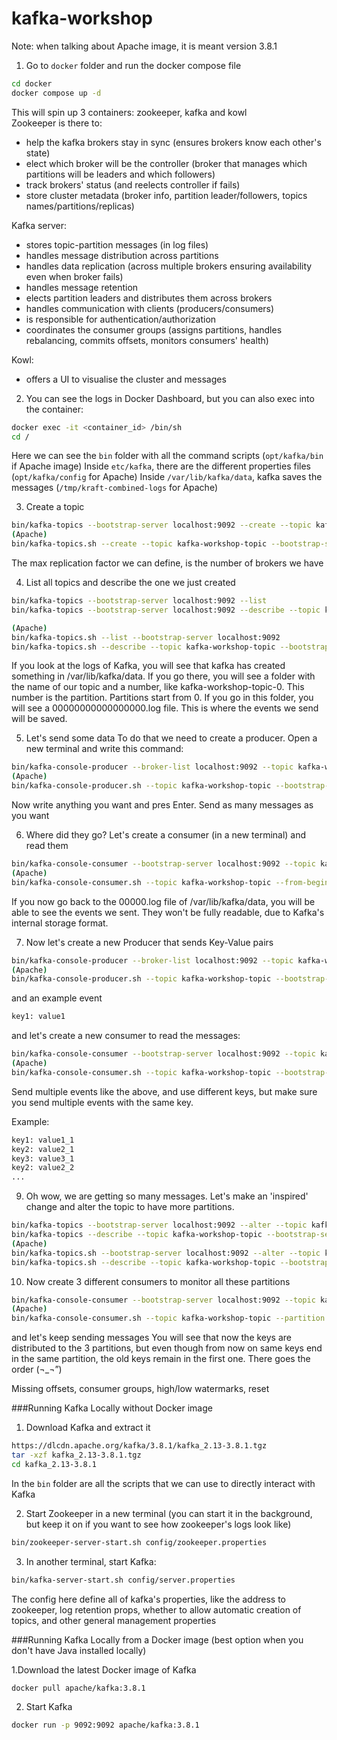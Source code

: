 # kafka-workshop

Note: when talking about Apache image, it is meant version 3.8.1

1. Go to `docker` folder and run the docker compose file
```bash
cd docker
docker compose up -d
```
This will spin up 3 containers: zookeeper, kafka and kowl  
Zookeeper is there to:  
- help the kafka brokers stay in sync (ensures brokers know each other's state)
- elect which broker will be the controller (broker that manages which partitions will be leaders and which followers)
- track brokers' status (and reelects controller if fails)
- store cluster metadata (broker info, partition leader/followers, topics names/partitions/replicas)  

Kafka server:
- stores topic-partition messages (in log files)
- handles message distribution across partitions
- handles data replication (across multiple brokers ensuring availability even when broker fails)
- handles message retention
- elects partition leaders and distributes them across brokers
- handles communication with clients (producers/consumers)
- is responsible for authentication/authorization
- coordinates the consumer groups (assigns partitions, handles rebalancing, commits offsets, monitors consumers' health)

Kowl:
- offers a UI to visualise the cluster and messages

2. You can see the logs in Docker Dashboard, but you can also exec into the container:
```bash
docker exec -it <container_id> /bin/sh
cd /
```

Here we can see the `bin` folder with all the command scripts (`opt/kafka/bin` if Apache image)
Inside `etc/kafka`, there are the different properties files (`opt/kafka/config` for Apache)
Inside `/var/lib/kafka/data`, kafka saves the messages (`/tmp/kraft-combined-logs` for Apache)


3. Create a topic
```bash
bin/kafka-topics --bootstrap-server localhost:9092 --create --topic kafka-workshop-topic --partitions 1 --replication-factor 1   
(Apache) 
bin/kafka-topics.sh --create --topic kafka-workshop-topic --bootstrap-server localhost:9092
```
The max replication factor we can define, is the number of brokers we have

4. List all topics and describe the one we just created
```bash
bin/kafka-topics --bootstrap-server localhost:9092 --list
bin/kafka-topics --bootstrap-server localhost:9092 --describe --topic kafka-workshop-topic

(Apache)
bin/kafka-topics.sh --list --bootstrap-server localhost:9092
bin/kafka-topics.sh --describe --topic kafka-workshop-topic --bootstrap-server localhost:9092
```
If you look at the logs of Kafka, you will see that kafka has created something in
/var/lib/kafka/data. If you go there, you will see a folder with the name of our topic and a number, like
kafka-workshop-topic-0. This number is the partition. Partitions start from 0.
If you go in this folder, you will see a 00000000000000000.log file. This is where the events we send will be saved.

5. Let's send some data
To do that we need to create a producer. Open a new terminal and write this command:
```bash
bin/kafka-console-producer --broker-list localhost:9092 --topic kafka-workshop-topic
(Apache)
bin/kafka-console-producer.sh --topic kafka-workshop-topic --bootstrap-server localhost:9092
```
Now write anything you want and pres Enter. Send as many messages as you want

6. Where did they go?
Let's create a consumer (in a new terminal) and read them
```bash
bin/kafka-console-consumer --bootstrap-server localhost:9092 --topic kafka-workshop-topic --from-beginning
(Apache)
bin/kafka-console-consumer.sh --topic kafka-workshop-topic --from-beginning --bootstrap-server localhost:9092
```
If you now go back to the 00000.log file of /var/lib/kafka/data, you will be able to see the events we sent.
They won't be fully readable, due to Kafka's internal storage format.

7. Now let's create a new Producer that sends Key-Value pairs
```bash
bin/kafka-console-producer --broker-list localhost:9092 --topic kafka-workshop-topic --property "parse.key=true" --property "key.separator=:"
(Apache)
bin/kafka-console-producer.sh --topic kafka-workshop-topic --bootstrap-server localhost:9092 --property "parse.key=true" --property "key.separator=:"
```
and an example event
```bash
key1: value1
```
and let's create a new consumer to read the messages:
```bash
bin/kafka-console-consumer --bootstrap-server localhost:9092 --topic kafka-workshop-topic --from-beginning  --property "print.key=true" --property "key.separator=:"
(Apache)
bin/kafka-console-consumer.sh --topic kafka-workshop-topic --bootstrap-server localhost:9092  --property "print.key=true" --property "key.separator=:"
```
Send multiple events like the above, and use different keys, but make sure you send multiple events with the same key.

Example:
```bash
key1: value1_1
key2: value2_1
key3: value3_1
key2: value2_2
...
```
9. Oh wow, we are getting so many messages. Let's make an 'inspired' change and alter the topic to have more partitions. 
```bash
bin/kafka-topics --bootstrap-server localhost:9092 --alter --topic kafka-workshop-topic --partitions 3
bin/kafka-topics --describe --topic kafka-workshop-topic --bootstrap-server localhost:9092
(Apache)
bin/kafka-topics.sh --bootstrap-server localhost:9092 --alter --topic kafka-workshop-topic --partitions 3
bin/kafka-topics.sh --describe --topic kafka-workshop-topic --bootstrap-server localhost:9092

```
10. Now create 3 different consumers to monitor all these partitions
```bash
bin/kafka-console-consumer --bootstrap-server localhost:9092 --topic kafka-workshop-topic --partition 0 --from-beginning  --property "print.key=true" --property "key.separator=:"
(Apache)
bin/kafka-console-consumer.sh --topic kafka-workshop-topic --partition 0 --bootstrap-server localhost:9092  --property "print.key=true" --property "key.separator=:" --from-beginnning
```
and let's keep sending messages
You will see that now the keys are distributed to the 3 partitions, but even though from now on same keys end in the same partition, 
the old keys remain in the first one. There goes the order (¬_¬”)

Missing offsets, consumer groups, high/low watermarks, reset


###Running Kafka Locally without Docker image

1. Download Kafka and extract it
```bash
https://dlcdn.apache.org/kafka/3.8.1/kafka_2.13-3.8.1.tgz
tar -xzf kafka_2.13-3.8.1.tgz
cd kafka_2.13-3.8.1
```
In the `bin` folder are all the scripts that we can use to directly interact with Kafka

2. Start Zookeeper in a new terminal (you can start it in the background, but keep it on if you want to see how zookeeper's logs look like)
```bash
bin/zookeeper-server-start.sh config/zookeeper.properties
```
3. In another terminal, start Kafka:
```bash
bin/kafka-server-start.sh config/server.properties
```
The config here define all of kafka's properties, like the address to zookeeper, log retention props,
whether to allow automatic creation of topics, and other general management properties

###Running Kafka Locally from a Docker image (best option when you don't have Java installed locally)

1.Download the latest Docker image of Kafka
```bash
docker pull apache/kafka:3.8.1
```
2. Start Kafka
```bash
docker run -p 9092:9092 apache/kafka:3.8.1
```
